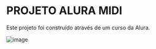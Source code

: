 # PROJETO ALURA MIDI
Este projeto foi construído através de um curso da Alura.

![image](https://github.com/user-attachments/assets/a7a67f47-8b6b-44d1-b1c1-e194e90583cb)

